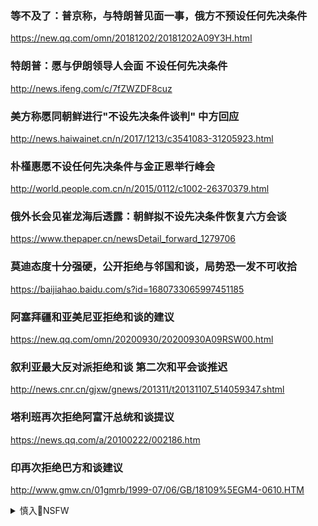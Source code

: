 ### 等不及了：普京称，与特朗普见面一事，俄方不预设任何先决条件
https://new.qq.com/omn/20181202/20181202A09Y3H.html

### 特朗普：愿与伊朗领导人会面 不设任何先决条件
http://news.ifeng.com/c/7fZWZDF8cuz

### 美方称愿同朝鲜进行"不设先决条件谈判" 中方回应
http://news.haiwainet.cn/n/2017/1213/c3541083-31205923.html

### 朴槿惠愿不设任何先决条件与金正恩举行峰会
http://world.people.com.cn/n/2015/0112/c1002-26370379.html

### 俄外长会见崔龙海后透露：朝鲜拟不设先决条件恢复六方会谈
https://www.thepaper.cn/newsDetail_forward_1279706

### 莫迪态度十分强硬，公开拒绝与邻国和谈，局势恐一发不可收拾
https://baijiahao.baidu.com/s?id=1680733065997451185

### 阿塞拜疆和亚美尼亚拒绝和谈的建议
https://new.qq.com/omn/20200930/20200930A09RSW00.html

### 叙利亚最大反对派拒绝和谈 第二次和平会谈推迟
http://news.cnr.cn/gjxw/gnews/201311/t20131107_514059347.shtml

### 塔利班再次拒绝阿富汗总统和谈提议
https://news.qq.com/a/20100222/002186.htm

### 印再次拒绝巴方和谈建议
http://www.gmw.cn/01gmrb/1999-07/06/GB/18109%5EGM4-0610.HTM

<details><summary>慎入🔞NSFW</summary>

Not Safe For Work
<img src="https://upload.wikimedia.org/wikipedia/commons/thumb/d/d3/Biohazard_Symbol_Specification.png/210px-Biohazard_Symbol_Specification.png">

<details><summary><b>风险自理Use At Your Own Risk🈲</summary>

### 澳大利亚试图缓和对h关系，双方自5月以来没有接过电话
https://baijiahao.baidu.com/s?id=1684110544553442732

### 澳大利亚贸易部长、农业部长：z方不接我们电话
https://baijiahao.baidu.com/s?id=1667041876266960508

### 停止视zg为威胁，否则不接电话
https://baijiahao.baidu.com/s?id=1684040097142404829

### zg霸气要求澳大利亚做出选择，否则不会接听对方任何电话
https://dy.163.com/article/FS46E22J0515DJ1P.html

</details>
</details>

